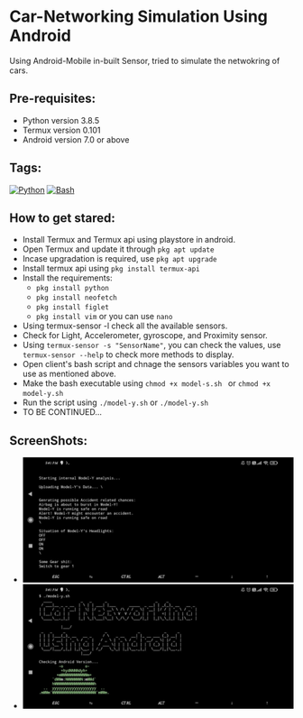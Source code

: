 # Car-Networking Simulation Using Android
Using Android-Mobile in-built Sensor, tried to simulate the netwokring of cars.

## Pre-requisites:
  - Python version 3.8.5
  - Termux version 0.101
  - Android version 7.0 or above
## Tags:
[![Python](https://img.shields.io/badge/-Python-black?style=flat&logo=python&link=https://github.com/Anuragkar234)](https://github.com/Anuragkar234)
[![Bash](https://img.shields.io/badge/-Bash-black?style=flat&logo=bash&link=https://github.com/Anuragkar234)](https://github.com/Anuragkar234)
## How to get stared:
  - Install Termux and Termux api using playstore in android.
  - Open Termux and update it through ` pkg apt update `
  - Incase upgradation is required, use ` pkg apt upgrade `
  - Install termux api using ` pkg install termux-api `
  - Install the requirements:
    - ` pkg install python `
    - ` pkg install neofetch `
    - ` pkg install figlet `
    - ` pkg install vim ` or you can use `nano`
  - Using termux-sensor -l check all the available sensors.
  - Check for Light, Accelerometer, gyroscope, and Proximity sensor.
  - Using ` termux-sensor -s "SensorName" `, you can check the values, use `termux-sensor --help` to check more methods to display.
  - Open client's bash script and chnage the sensors variables you want to use as mentioned above.
  - Make the bash executable using ` chmod +x model-s.sh  ` or ` chmod +x model-y.sh `
  - Run the script using ` ./model-y.sh ` or ` ./model-y.sh `
  - TO BE CONTINUED...
   
## ScreenShots:
  - ![demo2](./2.jpeg?raw=true "Hostel Management System")
  - ![demo4](./4.jpeg?raw=true "Hostel Management System")
